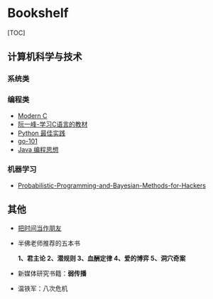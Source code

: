 # Bookshelf

[TOC]

## 计算机科学与技术

### 系统类



### 编程类

* [Modern C](https://modernc.gforge.inria.fr/)
* [阮一峰-学习C语言的教材](http://www.ruanyifeng.com/blog/2011/09/c_programming_language_textbooks.html)
* [Python 最佳实践](https://docs.python-guide.org/)
* [go-101](https://github.com/go101/go101) 
* [Java 编程思想](https://github.com/LingCoder/OnJava8)

### 机器学习

* [Probabilistic-Programming-and-Bayesian-Methods-for-Hackers](https://github.com/CamDavidsonPilon/Probabilistic-Programming-and-Bayesian-Methods-for-Hackers) 

## 其他

* [把时间当作朋友](https://book.douban.com/subject/3609132/)

* 半佛老师推荐的五本书

  **1、君主论 2、潜规则 3、血酬定律 4、爱的博弈 5、洞穴奇案** 

* 新媒体研究书籍：**弱传播**

* 温铁军：八次危机

